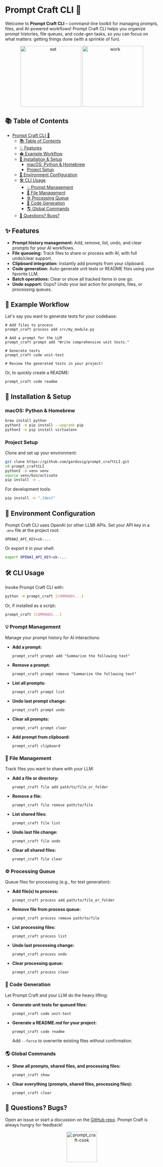 
# Prompt Craft CLI 🧰

Welcome to **Prompt Craft CLI** – command-line toolkit for managing prompts, files, and AI-powered workflows! Prompt Craft CLI helps you organize prompt histories, file queues, and code-gen tasks, so you can focus on what matters: getting things done (with a sprinkle of fun).

<div align="center">
  <img src="./media/kirby-eat.webp" alt="eat" height="200" />
  <img src="./media/kirby-work.gif" alt="work" height="200" />
</div>

## 📚 Table of Contents

- [Prompt Craft CLI 🧰](#prompt-craft-cli-)
  - [📚 Table of Contents](#-table-of-contents)
  - [✨ Features](#-features)
  - [� Example Workflow](#-example-workflow)
  - [🚀 Installation \& Setup](#-installation--setup)
    - [macOS: Python \& Homebrew](#macos-python--homebrew)
    - [Project Setup](#project-setup)
  - [🔐 Environment Configuration](#-environment-configuration)
  - [🛠️ CLI Usage](#️-cli-usage)
    - [💡 Prompt Management](#-prompt-management)
    - [📁 File Management](#-file-management)
    - [⚙️ Processing Queue](#️-processing-queue)
    - [🤖 Code Generation](#-code-generation)
    - [🌎 Global Commands](#-global-commands)
  - [💬 Questions? Bugs?](#-questions-bugs)

## ✨ Features

- **Prompt history management:** Add, remove, list, undo, and clear prompts for your AI workflows.
- **File queueing:** Track files to share or process with AI, with full undo/clear support.
- **Clipboard integration:** Instantly add prompts from your clipboard.
- **Code generation:** Auto-generate unit tests or README files using your favorite LLM.
- **Batch operations:** Clear or show all tracked items in one go.
- **Undo support:** Oops? Undo your last action for prompts, files, or processing queues.

## 🔄 Example Workflow

Let's say you want to generate tests for your codebase:

```
# Add files to process
prompt_craft process add src/my_module.py

# Add a prompt for the LLM
prompt_craft prompt add "Write comprehensive unit tests."

# Generate tests
prompt_craft code unit-test

# Review the generated tests in your project!
```

Or, to quickly create a README:

```
prompt_craft code readme
```

## 🚀 Installation & Setup

### macOS: Python & Homebrew

```bash
brew install python
python3 -m pip install --upgrade pip
python3 -m pip install virtualenv
```

### Project Setup

Clone and set up your environment:

```bash
git clone https://github.com/gardusig/prompt_craftCLI.git
cd prompt_craftCLI
python3 -m venv venv
source venv/bin/activate
pip install -e .
```

For development tools:

```bash
pip install -e ".[dev]"
```

## 🔐 Environment Configuration

Prompt Craft CLI uses OpenAI (or other LLM) APIs. Set your API key in a `.env` file at the project root:

```env
OPENAI_API_KEY=sk-...
```

Or export it in your shell:

```bash
export OPENAI_API_KEY=sk-...
```

## 🛠️ CLI Usage

Invoke Prompt Craft CLI with:

```bash
python -m prompt_craft [COMMANDS...]
```

Or, if installed as a script:

```bash
prompt_craft [COMMANDS...]
```

### 💡 Prompt Management

Manage your prompt history for AI interactions:

- **Add a prompt:**
  ```
  prompt_craft prompt add "Summarize the following text"
  ```

- **Remove a prompt:**
  ```
  prompt_craft prompt remove "Summarize the following text"
  ```

- **List all prompts:**
  ```
  prompt_craft prompt list
  ```

- **Undo last prompt change:**
  ```
  prompt_craft prompt undo
  ```

- **Clear all prompts:**
  ```
  prompt_craft prompt clear
  ```

- **Add prompt from clipboard:**
  ```
  prompt_craft clipboard
  ```

### 📁 File Management

Track files you want to share with your LLM:

- **Add a file or directory:**
  ```
  prompt_craft file add path/to/file_or_folder
  ```

- **Remove a file:**
  ```
  prompt_craft file remove path/to/file
  ```

- **List shared files:**
  ```
  prompt_craft file list
  ```

- **Undo last file change:**
  ```
  prompt_craft file undo
  ```

- **Clear all shared files:**
  ```
  prompt_craft file clear
  ```

### ⚙️ Processing Queue

Queue files for processing (e.g., for test generation):

- **Add file(s) to process:**
  ```
  prompt_craft process add path/to/file_or_folder
  ```

- **Remove file from process queue:**
  ```
  prompt_craft process remove path/to/file
  ```

- **List processing files:**
  ```
  prompt_craft process list
  ```

- **Undo last processing change:**
  ```
  prompt_craft process undo
  ```

- **Clear processing queue:**
  ```
  prompt_craft process clear
  ```

### 🤖 Code Generation

Let Prompt Craft and your LLM do the heavy lifting:

- **Generate unit tests for queued files:**
  ```
  prompt_craft code unit-test
  ```

- **Generate a README.md for your project:**
  ```
  prompt_craft code readme
  ```

  Add `--force` to overwrite existing files without confirmation.

### 🌎 Global Commands

- **Show all prompts, shared files, and processing files:**
  ```
  prompt_craft show
  ```

- **Clear everything (prompts, shared files, processing files):**
  ```
  prompt_craft clear
  ```

## 💬 Questions? Bugs?

Open an issue or start a discussion on the [GitHub repo](https://github.com/gardusig/prompt_craftCLI). Prompt Craft is always hungry for feedback!

<div align="center">
  <img src="./media/kirby-cook.gif" alt="prompt_craft-cook" height="100" />
</div>
